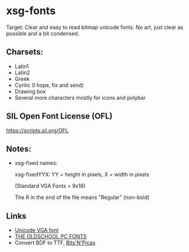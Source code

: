 # xsg-fonts

Target: Clear and easy to read bitmap unicode fonts. No art, just clear as possible and a bit condensed.

## Charsets:

* Latin1
* Latin2
* Greek
* Cyrilic (I hope, fix and send)
* Drawing box
* Several more characters mostly for icons and polybar

## SIL Open Font License (OFL)
https://scripts.sil.org/OFL

## Notes:

* xsg-fixed names:

	xsg-fixedYYX:
	YY = height in pixels, X  = width in pixels

	(Standard VGA Fonts = 9x16)
	
	The R in the end of the file means "Regular" (non-bold)

## Links
* [Unicode VGA font](http://www.inp.nsk.su/~bolkhov/files/fonts/univga/)
* [THE OLDSCHOOL PC FONTS](https://int10h.org/oldschool-pc-fonts/fontlist/)
* Convert BDF to TTF, [Bits'N'Picas](https://github.com/kreativekorp/bitsnpicas)
